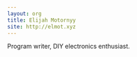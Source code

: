 ```yaml
---
layout: org
title: Elijah Motornyy
site: http://elmot.xyz
---
```

 Program writer, DIY electronics enthusiast.
